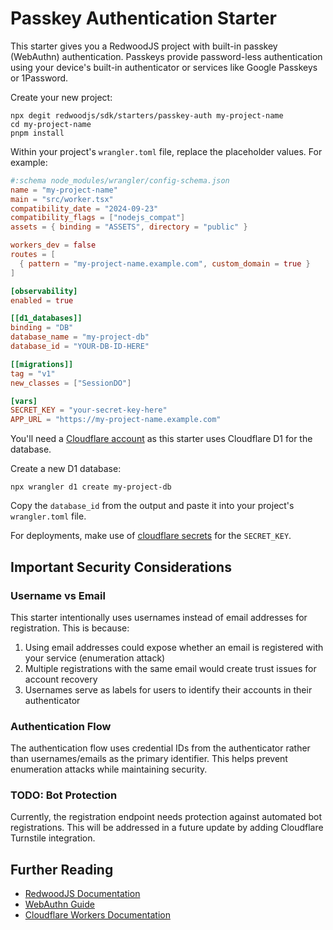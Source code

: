 # Passkey Authentication Starter

This starter gives you a RedwoodJS project with built-in passkey (WebAuthn) authentication. Passkeys provide password-less authentication using your device's built-in authenticator or services like Google Passkeys or 1Password.

Create your new project:

```shell
npx degit redwoodjs/sdk/starters/passkey-auth my-project-name
cd my-project-name
pnpm install
```

Within your project's `wrangler.toml` file, replace the placeholder values. For example:

```toml
#:schema node_modules/wrangler/config-schema.json
name = "my-project-name"
main = "src/worker.tsx"
compatibility_date = "2024-09-23"
compatibility_flags = ["nodejs_compat"]
assets = { binding = "ASSETS", directory = "public" }

workers_dev = false
routes = [
  { pattern = "my-project-name.example.com", custom_domain = true }
]

[observability]
enabled = true

[[d1_databases]]
binding = "DB"
database_name = "my-project-db"
database_id = "YOUR-DB-ID-HERE"

[[migrations]]
tag = "v1"
new_classes = ["SessionDO"]

[vars]
SECRET_KEY = "your-secret-key-here"
APP_URL = "https://my-project-name.example.com"
```

You'll need a [Cloudflare account](https://www.cloudflare.com/) as this starter uses Cloudflare D1 for the database.

Create a new D1 database:

```shell
npx wrangler d1 create my-project-db
```

Copy the `database_id` from the output and paste it into your project's `wrangler.toml` file.

For deployments, make use of [cloudflare secrets](https://developers.cloudflare.com/workers/runtime-apis/secrets/) for the `SECRET_KEY`.

## Important Security Considerations

### Username vs Email

This starter intentionally uses usernames instead of email addresses for registration. This is because:

1. Using email addresses could expose whether an email is registered with your service (enumeration attack)
2. Multiple registrations with the same email would create trust issues for account recovery
3. Usernames serve as labels for users to identify their accounts in their authenticator

### Authentication Flow

The authentication flow uses credential IDs from the authenticator rather than usernames/emails as the primary identifier. This helps prevent enumeration attacks while maintaining security.

### TODO: Bot Protection

Currently, the registration endpoint needs protection against automated bot registrations. This will be addressed in a future update by adding Cloudflare Turnstile integration.

## Further Reading

- [RedwoodJS Documentation](https://redwoodjs.com)
- [WebAuthn Guide](https://webauthn.guide/)
- [Cloudflare Workers Documentation](https://developers.cloudflare.com/workers)

